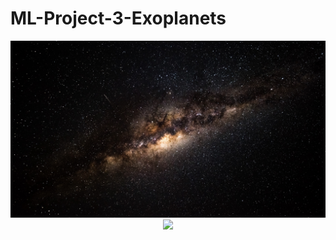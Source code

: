 # ML-Project-3-Exoplanets

<p align="center">
  <img src="Pictures/milky_way_starry_sky_galaxy_119519_1920x1080.jpg">
  <img src="https://github.com/HongPhuMagic/ML-Project-3-Exoplanets/tree/master/Pictures/milky_way_starry_sky_galaxy_119519_1920x1080.jpg">

<p align="center">
